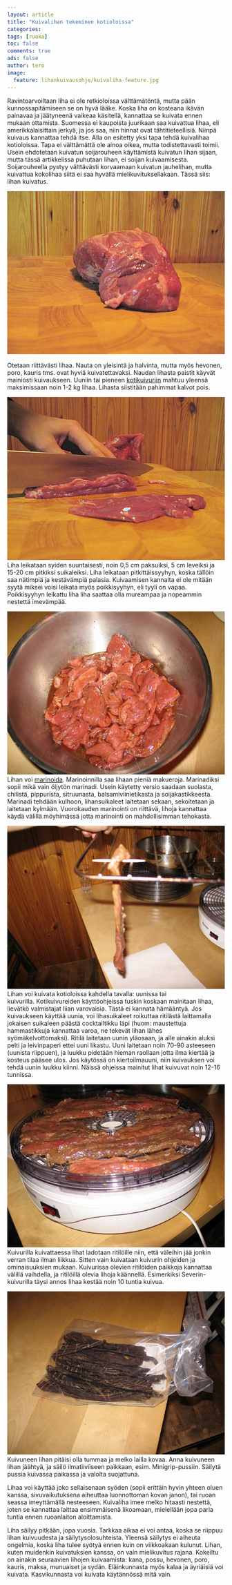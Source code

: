 ```yaml
---
layout: article
title: "Kuivalihan tekeminen kotioloissa"
categories:
tags: [ruoka]
toc: false
comments: true
ads: false
author: tero
image:
  feature: lihankuivausohje/kuivaliha-feature.jpg
---
```


Ravintoarvoiltaan liha ei ole retkioloissa välttämätöntä, mutta pään
kunnossapitämiseen se on hyvä lääke. Koska liha on kosteana ikävän
painavaa ja jäätyneenä vaikeaa käsitellä, kannattaa se kuivata ennen
mukaan ottamista. Suomessa ei kaupoista juurikaan saa kuivattua lihaa,
eli amerikkalaisittain jerkyä, ja jos saa, niin hinnat ovat
tähtitieteellisiä. Niinpä kuivaus kannattaa tehdä itse. Alla on esitetty
yksi tapa tehdä kuivalihaa kotioloissa. Tapa ei välttämättä ole ainoa
oikea, mutta todistettavasti toimii. Usein ehdotetaan kuivatun
soijarouheen käyttämistä kuivatun lihan sijaan, mutta tässä artikkelissa
puhutaan lihan, ei soijan kuivaamisesta. Soijarouheella pystyy
välttävästi korvaamaan kuivatun jauhelihan, mutta kuivattua kokolihaa
siitä ei saa hyvällä mielikuvituksellakaan. Tässä siis: lihan kuivatus.

[![](/images/lihankuivausohje/Kuivaliha_01.jpg)](/images/lihankuivausohje/Kuivaliha_01.jpg)

Otetaan riittävästi lihaa. Nauta on yleisintä ja halvinta, mutta myös
hevonen, poro, kauris tms. ovat hyviä kuivatettavaksi. Naudan lihasta
paistit käyvät mainiosti kuivaukseen. Uuniin tai pieneen
[kotikuivuriin](http://sivut.koti.soon.fi/kytoh/sieniopas/kotikuivurit.htm) mahtuu
yleensä maksimissaan noin 1-2 kg lihaa. Lihasta siistitään pahimmat
kalvot pois.


[![](/images/lihankuivausohje/Kuivaliha_02.jpg)](/images/lihankuivausohje/Kuivaliha_02.jpg)
Liha leikataan syiden suuntaisesti, noin 0,5 cm paksuiksi, 5 cm leveiksi ja
15-20 cm pitkiksi suikaleiksi. Liha leikataan pitkittäissyyhyn, koska
tällöin saa nätimpiä ja kestävämpiä palasia. Kuivaamisen kannalta ei ole
mitään syytä miksei voisi leikata myös poikkisyyhyn, eli tyyli on vapaa.
Poikkisyyhyn leikattu liha liha saattaa olla mureampaa ja nopeammin
nestettä imevämpää.

[![](/images/lihankuivausohje/Kuivaliha_04.jpg)](/images/lihankuivausohje/Kuivaliha_04.jpg)
Lihan voi [marinoida](http://www.kolumbus.fi/rahola/sanastot/m.html#mari).
Marinoinnilla saa lihaan pieniä makueroja. Marinadiksi sopii mikä vain
öljytön marinadi. Usein käytetty versio saadaan suolasta, chilistä,
pippurista, sitruunasta, balsamiviinietikasta ja soijakastikkeesta.
Marinadi tehdään kulhoon, lihansuikaleet laitetaan sekaan, sekoitetaan
ja laitetaan kylmään. Vuorokauden marinointi on riittävä, lihoja
kannattaa käydä välillä möyhimässä jotta marinointi on mahdollisimman
tehokasta.

[![](/images/lihankuivausohje/Kuivaliha_05.jpg)](/images/lihankuivausohje/Kuivaliha_05.jpg)
Lihan voi kuivata kotioloissa kahdella tavalla: uunissa tai
kuivurilla. Kotikuivureiden käyttöohjeissa tuskin koskaan mainitaan
lihaa, lievätkö valmistajat liian varovaisia. Tästä ei kannata
hämääntyä. Jos kuivaukseen käyttää uunia, voi lihasuikaleet roikuttaa
ritilästä laittamalla jokaisen suikaleen päästä cocktailtikku läpi
(huom: maustettuja hammastikkuja kannattaa varoa, ne tekevät lihan lähes
syömäkelvottomaksi). Ritilä laitetaan uunin yläosaan, ja alle ainakin
aluksi pelti ja leivinpaperi ettei uuni likastu. Uuni laitetaan noin
70-90 asteeseen (uunista riippuen), ja luukku pidetään hieman raollaan
jotta ilma kiertää ja kosteus pääsee ulos. Jos käytössä on
kiertoilmauuni, niin kuivauksen voi tehdä uunin luukku kiinni. Näissä
ohjeissa mainitut lihat kuivuvat noin 12-16 tunnissa.

[![](/images/lihankuivausohje/Kuivaliha_06.jpg)](/images/lihankuivausohje/Kuivaliha_06.jpg)
Kuivurilla kuivattaessa lihat ladotaan ritilöille niin, että väleihin jää jonkin
verran tilaa ilman liikkua. Sitten vain kuivataan kuivurin ohjeiden ja
ominaisuuksien mukaan. Kuivurissa olevien ritilöiden paikkoja kannattaa
välillä vaihdella, ja ritilöillä olevia lihoja käännellä. Esimerkiksi
Severin-kuivurilla täysi annos lihaa kestää noin 10 tuntia kuivua.

[![](/images/lihankuivausohje/Kuivaliha_09.jpg)](/images/lihankuivausohje/Kuivaliha_09.jpg)
Kuivuneen lihan pitäisi olla tummaa ja melko lailla kovaa. Anna kuivuneen lihan
jäähtyä, ja säilö ilmatiiviiseen paikkaan, esim. Minigrip-pussiin.
Säilytä pussia kuivassa paikassa ja valolta suojattuna.

Lihaa voi käyttää joko sellaisenaan syöden (sopii erittäin hyvin yhteen
oluen kanssa, sivuvaikutuksena aiheuttaa luonnottoman kovan janon), tai
ruoan seassa imeyttämällä nesteeseen. Kuivaliha imee melko hitaasti
nestettä, joten se kannattaa laittaa ensimmäisenä likoamaan, mielellään
jopa paria tuntia ennen ruoanlaiton aloittamista.

Liha säilyy pitkään, jopa vuosia. Tarkkaa aikaa ei voi antaa, koska se
riippuu lihan kuivuudesta ja säilytysolosuhteista. Yleensä säilytys ei
aiheuta ongelmia, koska liha tulee syötyä ennen kuin on viikkoakaan
kulunut. Lihan, kuten muidenkin kuivatuksien kanssa, on vain
mielikuvitus rajana. Kokeiltu on ainakin seuraavien lihojen kuivaamista:
kana, possu, hevonen, poro, kauris, maksa, munuaiset ja sydän.
Eläinkunnasta myös kalaa ja äyriäisiä voi kuivata. Kasvikunnasta voi
kuivata käytännössä mitä vain.
